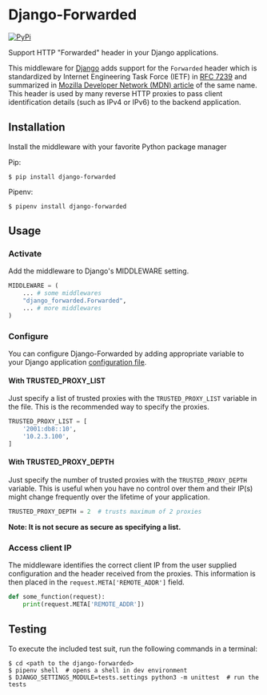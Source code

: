 # Django-Forwarded

[![PyPi](https://img.shields.io/pypi/v/django-forwarded.svg)](https://pypi.org/project/Django-Forwarded/)

Support HTTP "Forwarded" header in your Django applications.

This middleware for [Django](https://www.djangoproject.com/) adds support for the `Forwarded` header which is standardized by Internet Engineering Task Force (IETF) in [RFC 7239](https://tools.ietf.org/html/rfc7239#section-5) and summarized in [Mozilla Developer Network (MDN) article](https://developer.mozilla.org/en-US/docs/Web/HTTP/Headers/Forwarded) of the same name. This header is used by many reverse HTTP proxies to pass client identification details (such as IPv4 or IPv6) to the backend application.

## Installation

Install the middleware with your favorite Python package manager

Pip:
```shell
$ pip install django-forwarded
```

Pipenv:
```shell
$ pipenv install django-forwarded
```

## Usage

### Activate

Add the middleware to Django's MIDDLEWARE setting.

```python
MIDDLEWARE = (
    ... # some middlewares
    "django_forwarded.Forwarded",
    ... # more middlewares
)
```

### Configure

You can configure Django-Forwarded by adding appropriate variable to your Django application [configuration file](https://docs.djangoproject.com/en/2.2/topics/settings/).

#### With TRUSTED_PROXY_LIST

Just specify a list of trusted proxies with the `TRUSTED_PROXY_LIST` variable in the file. This is the recommended way to specify the proxies.

```python
TRUSTED_PROXY_LIST = [
    '2001:db8::10',
    '10.2.3.100',
]
```

#### With TRUSTED_PROXY_DEPTH

Just specify the number of trusted proxies with the `TRUSTED_PROXY_DEPTH` variable. This is useful when you have no control over them and their IP(s) might change frequently over the lifetime of your application.

```python
TRUSTED_PROXY_DEPTH = 2  # trusts maximum of 2 proxies
```

**Note: It is not secure as secure as specifying a list.**

### Access client IP

The middleware identifies the correct client IP from the user supplied configuration and the header received from the proxies. This information is then placed in the `request.META['REMOTE_ADDR']` field.

```python
def some_function(request):
    print(request.META['REMOTE_ADDR'])
```

## Testing

To execute the included test suit, run the following commands in a terminal:

```shell
$ cd <path to the django-forwarded>
$ pipenv shell  # opens a shell in dev environment
$ DJANGO_SETTINGS_MODULE=tests.settings python3 -m unittest  # run the tests
```
